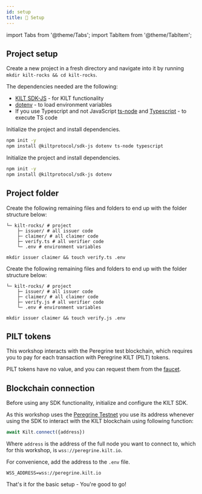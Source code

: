 ```yaml
---
id: setup
title: 🎒 Setup
---
```


import Tabs from '@theme/Tabs';
import TabItem from '@theme/TabItem';

## Project setup

Create a new project in a fresh directory and navigate into it by running `mkdir kilt-rocks && cd kilt-rocks`.

The dependencies needed are the following:

- [KILT SDK-JS](https://github.com/KILTprotocol/sdk-js#readme) - for KILT functionality
- [dotenv](https://github.com/motdotla/dotenv#readme) - to load environment variables
- If you use Typescript and not JavaScript [ts-node](https://www.npmjs.com/package/ts-node) and [Typescript](https://www.typescriptlang.org/) - to execute TS code

<Tabs groupId="ts-js-choice">
  <TabItem value='ts' label='Typescript' default>

  Initialize the project and install dependencies.

  ```bash npm2yarn
  npm init -y
  npm install @kiltprotocol/sdk-js dotenv ts-node typescript
  ```

  </TabItem>
  <TabItem value='js' label='Javascript' default>

  Initialize the project and install dependencies.

  ```bash npm2yarn
  npm init -y
  npm install @kiltprotocol/sdk-js dotenv
  ```

  </TabItem>
</Tabs>

## Project folder

<Tabs groupId="ts-js-choice">
  <TabItem value='ts' label='Typescript' default>

  Create the following remaining files and folders to end up with the folder structure below:

  ```
  └─ kilt-rocks/ # project
      ├─ issuer/ # all issuer code
      ├─ claimer/ # all claimer code
      ├─ verify.ts # all verifier code
      └─ .env # environment variables
  ```
  ```
  mkdir issuer claimer && touch verify.ts .env
  ```

  </TabItem>
  <TabItem value='js' label='Javascript'>

  Create the following remaining files and folders to end up with the folder structure below:

  ```
  └─ kilt-rocks/ # project
      ├─ issuer/ # all issuer code
      ├─ claimer/ # all claimer code
      ├─ verify.js # all verifier code
      └─ .env # environment variables
  ```
  ```
  mkdir issuer claimer && touch verify.js .env
  ```

  </TabItem>
</Tabs>

## PILT tokens

This workshop interacts with the Peregrine test blockchain, which requires you to pay for each transaction with Peregrine KILT (PILT) tokens.

PILT tokens have no value, and you can request them from the [faucet](https://faucet.peregrine.kilt.io).

## Blockchain connection

Before using any SDK functionality, initialize and configure the KILT SDK.

As this workshop uses the [Peregrine Testnet](https://polkadot.js.org/apps/?rpc=wss%3A%2F%2Fperegrine.kilt.io%2Fparachain-public-ws%2F#/explorer) you use its address whenever using the SDK to interact with the KILT blockchain using following function:

```JavaScript
await Kilt.connect({address})
```

Where `address` is the address of the full node you want to connect to, which for this workshop, is `wss://peregrine.kilt.io`.

For convenience, add the address to the `.env` file.

```env title=".env"
WSS_ADDRESS=wss://peregrine.kilt.io
```

That's it for the basic setup - You're good to go!